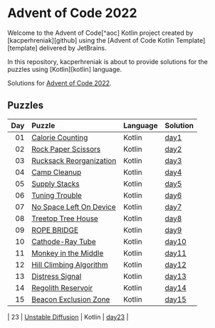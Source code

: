 # Advent of Code 2022

Welcome to the Advent of Code[^aoc] Kotlin project created by [kacperhreniak][github] using the [Advent of Code Kotlin Template][template] delivered by JetBrains.

In this repository, kacperhreniak is about to provide solutions for the puzzles using [Kotlin][kotlin] language.

Solutions for [Advent of Code 2022](https://adventofcode.com/2022).

## Puzzles

| Day | Puzzle | Language | Solution |
| --: | :----- | :------- | :------- |
| 01 | [Calorie Counting](https://adventofcode.com/2022/day/1) | Kotlin | [day1](src/day1) |
| 02 | [Rock Paper Scissors](https://adventofcode.com/2022/day/2) | Kotlin | [day2](src/day2) |
| 03 | [Rucksack Reorganization](https://adventofcode.com/2022/day/3) | Kotlin | [day3](src/day3) |
| 04 | [Camp Cleanup](https://adventofcode.com/2022/day/4) | Kotlin | [day4](src/day4) |
| 05 | [Supply Stacks](https://adventofcode.com/2022/day/5) | Kotlin | [day5](src/day5) |
| 06 | [Tuning Trouble](https://adventofcode.com/2022/day/6) | Kotlin | [day6](src/day6) |
| 07 | [No Space Left On Device](https://adventofcode.com/2022/day/7) | Kotlin | [day7](src/day7) |
| 08 | [Treetop Tree House](https://adventofcode.com/2022/day/8) | Kotlin | [day8](src/day8) |
| 09 | [ROPE BRIDGE](https://adventofcode.com/2022/day/9) | Kotlin | [day9](src/day9) |
| 10 | [Cathode-Ray Tube](https://adventofcode.com/2022/day/10) | Kotlin | [day10](src/day10) |
| 11 | [Monkey in the Middle](https://adventofcode.com/2022/day/11) | Kotlin | [day11](src/day11) |
| 12 | [Hill Climbing Algorithm](https://adventofcode.com/2022/day/12) | Kotlin | [day12](src/day12) |
| 13 | [Distress Signal](https://adventofcode.com/2022/day/13) | Kotlin | [day13](src/day13) |
| 14 | [Regolith Reservoir](https://adventofcode.com/2022/day/14) | Kotlin | [day14](src/day14) |
| 15 | [Beacon Exclusion Zone](https://adventofcode.com/2022/day/15) | Kotlin | [day15](src/day15) |


| 23 | [Unstable Diffusion](https://adventofcode.com/2022/day/23) | Kotlin | [day23](src/day23) |

